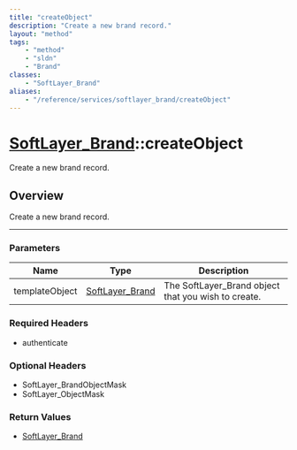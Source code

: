 ```yaml
---
title: "createObject"
description: "Create a new brand record."
layout: "method"
tags:
    - "method"
    - "sldn"
    - "Brand"
classes:
    - "SoftLayer_Brand"
aliases:
    - "/reference/services/softlayer_brand/createObject"
---
```

# [SoftLayer_Brand](/reference/services/SoftLayer_Brand)::createObject

Create a new brand record.


## Overview 
Create a new brand record. 

-----

### Parameters 
|Name | Type | Description |
| --- | --- | --- |
|templateObject| <a href='/reference/datatypes/SoftLayer_Brand'>SoftLayer_Brand </a>| The SoftLayer_Brand object that you wish to create.|


### Required Headers
* authenticate


### Optional Headers
* SoftLayer_BrandObjectMask
* SoftLayer_ObjectMask

### Return Values
* <a href='/reference/datatypes/SoftLayer_Brand'>SoftLayer_Brand </a>




